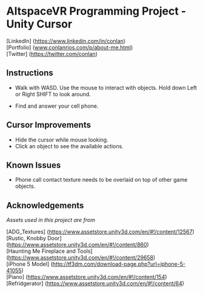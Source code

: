 # AltspaceVR Programming Project - Unity Cursor <br/>

[LinkedIn] (https://www.linkedin.com/in/conlan) <br/>
[Portfolio] (www.conlanrios.com/p/about-me.html) <br/>
[Twitter] (https://twitter.com/conlan) <br/>

## Instructions

- Walk with WASD. Use the mouse to interact with objects. Hold down Left or Right SHIFT to look around.

- Find and answer your cell phone.

## Cursor Improvements

- Hide the cursor while mouse looking.
- Click an object to see the available actions.
   
## Known Issues

- Phone call contact texture needs to be overlaid on top of other game objects.

## Acknowledgements

*Assets used in this project are from* <br/>

[ADG_Textures] (https://www.assetstore.unity3d.com/en/#!/content/12567) <br/>
[Rustic, Knobby Door] (https://www.assetstore.unity3d.com/en/#!/content/860) <br/>
[Haunting Me Fireplace and Tools] (https://www.assetstore.unity3d.com/en/#!/content/29658) <br/>
[iPhone 5 Model] (http://tf3dm.com/download-page.php?url=iphone-5-41055) <br/>
[Piano] (https://www.assetstore.unity3d.com/en/#!/content/154) <br/>
[Refridgerator] (https://www.assetstore.unity3d.com/en/#!/content/64) 